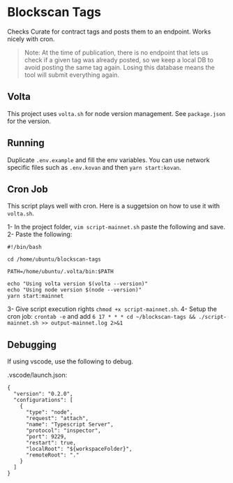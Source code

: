 # Blockscan Tags

Checks Curate for contract tags and posts them to an endpoint. Works nicely with cron.

> Note: At the time of publication, there is no endpoint that lets us check if a given tag was already posted, so we keep a local DB to avoid posting the same tag again. Losing this database means the tool will submit everything again.

## Volta

This project uses `volta.sh` for node version management. See `package.json` for the version.

## Running

Duplicate `.env.example` and fill the env variables. You can use network specific files such as `.env.kovan` and then `yarn start:kovan`.

## Cron Job

This script plays well with cron. Here is a suggetsion on how to use it with `volta.sh`.

1- In the project folder, `vim script-mainnet.sh` paste the following and save.
2- Paste the following:

```
#!/bin/bash

cd /home/ubuntu/blockscan-tags

PATH=/home/ubuntu/.volta/bin:$PATH

echo "Using volta version $(volta --version)"
echo "Using node version $(node --version)"
yarn start:mainnet
```

3- Give script execution rights `chmod +x script-mainnet.sh`.
4- Setup the cron job: `crontab -e` and add `6 17 * * * cd ~/blockscan-tags && ./script-mainnet.sh >> output-mainnet.log 2>&1`

## Debugging

If using vscode, use the following to debug.

.vscode/launch.json:

```
{
  "version": "0.2.0",
  "configurations": [
    {
      "type": "node",
      "request": "attach",
      "name": "Typescript Server",
      "protocol": "inspector",
      "port": 9229,
      "restart": true,
      "localRoot": "${workspaceFolder}",
      "remoteRoot": "."
    }
  ]
}

```

